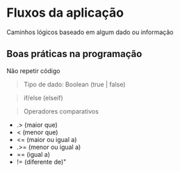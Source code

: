 # Fluxos da aplicação
  
  Caminhos lógicos baseado em algum dado ou informação

Boas práticas na programação
------
Não repetir código

> Tipo de dado: Boolean (true | false)

> if/else (elseif)

> Operadores comparativos

 - .> (maior que)
 - < (menor que)
 - <= (maior ou igual a)
 - .>= (menor ou igual a)
 - == (igual a)
- != (diferente de)"
